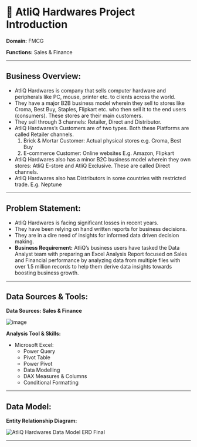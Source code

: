 # 📝 AtliQ Hardwares Project Introduction

**Domain:** FMCG

**Functions:** Sales & Finance

---

## Business Overview:
- AtliQ Hardwares is company that sells computer hardware and peripherals like PC, mouse, printer etc. to clients across the world.
- They have a major B2B business model wherein they sell to stores like Croma, Best Buy, Staples, Flipkart etc. who then sell it to the end users (consumers). These stores are their main customers.
- They sell through 3 channels: Retailer, Direct and Distributor.
- AtliQ Hardwares’s Customers are of two types. Both these Platforms are called Retailer channels.
  1. Brick & Mortar Customer: Actual physical stores e.g. Croma, Best Buy
  2. E-commerce Customer: Online websites E.g. Amazon, Flipkart
- AtliQ Hardwares also has a minor B2C business model wherein they own stores: AtliQ E-store and AtliQ Exclusive. These are called Direct channels.
- AtliQ Hardwares also has Distributors in some countries with restricted trade. E.g. Neptune

---

## Problem Statement:
- AtliQ Hardwares is facing significant losses in recent years.
- They have been relying on hand written reports for business decisions.
- They are in a dire need of insights for informed data driven decision making.
- **Business Requirement:** 
  AtliQ’s business users have tasked the Data Analyst team with preparing an Excel Analysis Report focused on Sales and Financial performance by analyzing data from multiple files with over     1.5 million records to help them derive data insights towards boosting business growth.

---

## Data Sources & Tools:
**Data Sources: Sales & Finance**

![image](https://github.com/5ifar/AtliQHardwares/assets/146955609/fc7d37af-acbf-4596-83dc-8335ee737b0b)

**Analysis Tool & Skills:**

- Microsoft Excel:
  - Power Query
  - Pivot Table
  - Power Pivot
  - Data Modelling
  - DAX Measures & Columns
  - Conditional Formatting

---

## Data Model:
**Entity Relationship Diagram:**

![AtliQ Hardwares Data Model ERD Final](https://github.com/5ifar/AtliQHardwares/assets/146955609/f575249b-401c-4d2a-b671-b10056641c09)

---

